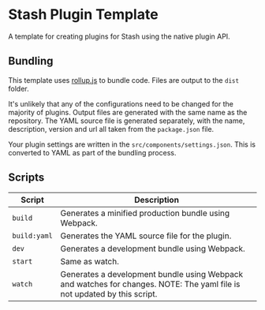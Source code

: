 # Stash Plugin Template

A template for creating plugins for Stash using the native plugin API.

## Bundling

This template uses [rollup.js](https://rollupjs.org/) to bundle code. Files are output to the `dist` folder.

It's unlikely that any of the configurations need to be changed for the majority of plugins. Output files are generated with the same name as the repository. The YAML source file is generated separately, with the name, description, version and url all taken from the `package.json` file.

Your plugin settings are written in the `src/components/settings.json`. This is converted to YAML as part of the bundling process.

## Scripts

| Script       | Description                                                           |
| ------------ | --------------------------------------------------------------------- |
| `build`      | Generates a minified production bundle using Webpack.                 |
| `build:yaml` | Generates the YAML source file for the plugin.                        |
| `dev`        | Generates a development bundle using Webpack.                         |
| `start`      | Same as watch.                                                        |
| `watch`      | Generates a development bundle using Webpack and watches for changes. NOTE: The yaml file is not updated by this script. |
